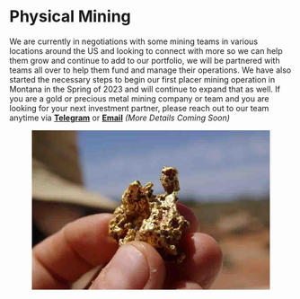 # Physical Mining

We are currently in negotiations with some mining teams in various locations around the US and looking to connect with more so we can help them grow and continue to add to our portfolio, we will be partnered with teams all over to help them fund and manage their operations. We have also started the necessary steps to begin our first placer mining operation in Montana in the Spring of 2023 and will continue to expand that as well. If you are a gold or precious metal mining company or team and you are looking for your next investment partner, please reach out to our team anytime via [**Telegram**](https://t.me/DefiGold\_Official) or [**Email**](mailto:team@defigold.io) _(More Details Coming Soon)_

<figure><img src="../.gitbook/assets/Bacteria-with-Midas-touch-for-GeologyPage.jpg" alt=""><figcaption></figcaption></figure>
